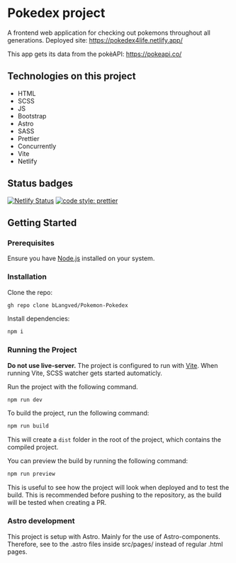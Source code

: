 # Pokedex project

A frontend web application for checking out pokemons throughout all generations. Deployed site: https://pokedex4life.netlify.app/

This app gets its data from the pokèAPI: https://pokeapi.co/

## Technologies on this project

- HTML
- SCSS
- JS
- Bootstrap
- Astro
- SASS
- Prettier
- Concurrently
- Vite
- Netlify

## Status badges
[![Netlify Status](https://api.netlify.com/api/v1/badges/69a1ff8b-83c0-4d2a-8cd0-463d56610ad9/deploy-status)](https://app.netlify.com/sites/pokedex4life/deploys)
[![code style: prettier](https://img.shields.io/badge/code_style-prettier-ff69b4.svg?style=flat-square)](https://github.com/prettier/prettier)

## Getting Started

### Prerequisites

Ensure you have [Node.js](https://nodejs.org/en) installed on your system.

### Installation

Clone the repo:

```bash
gh repo clone bLangved/Pokemon-Pokedex
```

Install dependencies:

```bash
npm i
```

### Running the Project

**Do not use live-server.**
The project is configured to run with [Vite](https://vitejs.dev/). When running Vite, SCSS watcher gets started automaticly.

Run the project with the following command.

```bash
npm run dev
```

To build the project, run the following command:

```bash
npm run build
```

This will create a `dist` folder in the root of the project, which contains the compiled project.

You can preview the build by running the following command:

```bash
npm run preview
```

This is useful to see how the project will look when deployed and to test the build. This is recommended before pushing to the repository, as the build will be tested when creating a PR.

### Astro development

This project is setup with Astro. Mainly for the use of Astro-components. Therefore, see to the .astro files inside src/pages/ instead of regular .html pages.
